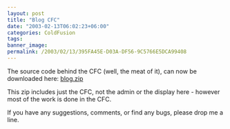 ```yaml
---
layout: post
title: "Blog CFC"
date: "2003-02-13T06:02:23+06:00"
categories: ColdFusion 
tags: 
banner_image: 
permalink: /2003/02/13/395FA45E-D03A-DF56-9C5766E5DCA99408
---
```


The source code behind the CFC (well, the meat of it), can now be downloaded here: <a href="blog.zip">blog.zip</a>

This zip includes just the CFC, not the admin or the display here - however most of the work is done in the CFC.

If you have any suggestions, comments, or find any bugs, please drop me a line.